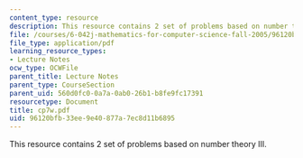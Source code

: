 ```yaml
---
content_type: resource
description: This resource contains 2 set of problems based on number theory III.
file: /courses/6-042j-mathematics-for-computer-science-fall-2005/96120bfb33ee9e40877a7ec8d11b6895_cp7w.pdf
file_type: application/pdf
learning_resource_types:
- Lecture Notes
ocw_type: OCWFile
parent_title: Lecture Notes
parent_type: CourseSection
parent_uid: 560d0fc0-0a7a-0ab0-26b1-b8fe9fc17391
resourcetype: Document
title: cp7w.pdf
uid: 96120bfb-33ee-9e40-877a-7ec8d11b6895
---
```

This resource contains 2 set of problems based on number theory III.

